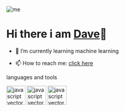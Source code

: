 ![me](https://media.giphy.com/media/LmNwrBhejkK9EFP504/giphy.gif)

# Hi there i am <a href="https://dawit-mekonnen.vercel.app/">Dave</a>👋


<!-- [![Header](https://raw.githubusercontent.com/Dave-lab12/<OWNER>/<OWNER>/giphy.gif "Header")](https://media.giphy.com/media/LmNwrBhejkK9EFP504/giphy.gif) -->
<!--
**Dave-lab12/Dave-lab12** is a ✨ _special_ ✨ repository because its `README.md` (this file) appears on your GitHub profile.

Here are some ideas to get you started:
-->
<!-- - 🔭 I’m currently working on m -->
- 🌱 I’m currently learning machine learning
<!-- - 👯 I’m looking to collaborate on ... -->
<!-- - 🤔 I’m looking for help with ... -->
<!-- - 💬 Ask me about ... -->
- 📫 How to reach me: <a href="mailto:dwtmekonnen123@gmail.com">click here</a>
<!-- - 😄 Pronouns: ... -->
<!-- - ⚡ Fun fact: ... -->
languages and tools
<br/>
<div>
<img src="https://www.freepnglogos.com/uploads/javascript-png/javascript-vector-logo-yellow-png-transparent-javascript-vector-12.png" width="50" height="50" alt="javascript vector logo yellow png transparent javascript vector" />

<img src="https://seeklogo.com/images/R/react-logo-7B3CE81517-seeklogo.com.png" width="50" height="50" alt="javascript vector logo yellow png transparent javascript vector" />

<img src="https://seeklogo.com/images/N/nodejs-logo-FBE122E377-seeklogo.com.png" width="50" height="50" alt="javascript vector logo yellow png transparent javascript vector" />
  </div>
